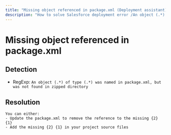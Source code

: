 ```yaml
---
title: "Missing object referenced in package.xml (Deployment assistant)"
description: "How to solve Salesforce deployment error /An object (.*) of type (.*) was named in package.xml, but was not found in zipped directory"
---
```

<!-- markdownlint-disable MD013 -->
# Missing object referenced in package.xml

## Detection

- RegExp: `An object (.*) of type (.*) was named in package.xml, but was not found in zipped directory`

## Resolution

```shell
You can either:
- Update the package.xml to remove the reference to the missing {2} {1}
- Add the missing {2} {1} in your project source files
```
